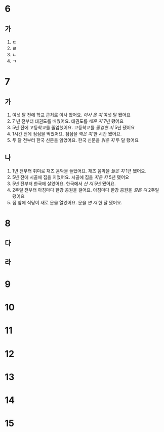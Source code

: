 # 6
## 가
1. ㄷ
2. ㄹ
3. ㄴ
4. ㄱ
# 7
## 가
1. 여섯 달 전에 학교 근처로 이사 왔어요. *이사 온 지* 여섯 달 됐어요
2. 7 년 전부터 태권도를 배웠어요. 태권도를 *배운 지* 7년 됐어요
3. 5년 전에 고등학교를 졸업했어요. 고등학교를 *졸업한 지* 5년 됐어요
4. 1시간 전에 점심을 먹었어요. 점심을 *먹은 지* 한 시간 됐어요.
5. 두 달 전부터 한국 신문을 읽었어요. 한국 신문을 *읽은 지* 두 달 됐어요
## 나
1. 1년 전부터 취미로 재즈 음악을 들었어요. 재즈 음악을 *들은 지* 1년 됐어요.
2. 5년 전에 시골에 집을 지었어요. 시골에 집을 *지은 지* 5년 됐어요
3. 5년 전부터 한국에 살았어요. 한국에서 *산 지* 5년 됐어요.
4. 2주일 전부터 아침마다 한강 공원을 걸어요. 아침마다 한강 공원을 *걸은 지* 2주일 됐어요
5. 집 앞에 식당이 새로 문을 열었어요. 문을 *연 지* 한 달 됐어요.
# 8
## 다
## 라
# 9

# 10
# 11
# 12
# 13
# 14
# 15